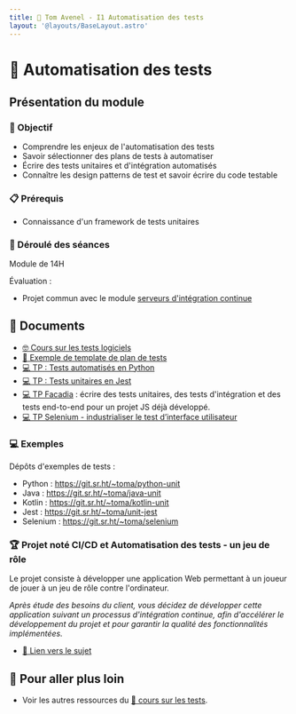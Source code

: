 ```yaml
---
title: 🧪 Tom Avenel - I1 Automatisation des tests
layout: '@layouts/BaseLayout.astro'
---
```


# 🧪 Automatisation des tests

## Présentation du module

### 🎯 Objectif
 
- Comprendre les enjeux de l'automatisation des tests
- Savoir sélectionner des plans de tests à automatiser
- Écrire des tests unitaires et d'intégration automatisés
- Connaître les design patterns de test et savoir écrire du code testable

### 📋 Prérequis

- Connaissance d'un framework de tests unitaires

### 📅 Déroulé des séances

Module de 14H

Évaluation : 

- Projet commun avec le module [serveurs d'intégration continue](/epsi/i1/ci)

## 📑 Documents

- [🤓 Cours sur les tests logiciels](/epsi/i1/tests-auto/cours)
- [📖 Exemple de template de plan de tests](/tests/methodo/exemple-template-plan-tests)
- [💻 TP : Tests automatisés en Python](/tests/unit/python/tp-python-tests)
- [💻 TP : Tests unitaires en Jest](/tests/unit/jest/tp-jest)
- [💻 TP Facadia](/tests/projet_facadia) : écrire des tests unitaires, des tests d'intégration et des tests end-to-end pour un projet JS déjà développé.
- [💻 TP Selenium - industrialiser le test d’interface utilisateur](/tests/selenium-tp)

### 💻 Exemples

Dépôts d'exemples de tests :

- Python : <https://git.sr.ht/~toma/python-unit>
- Java : <https://git.sr.ht/~toma/java-unit>
- Kotlin : <https://git.sr.ht/~toma/kotlin-unit>
- Jest : <https://git.sr.ht/~toma/unit-jest>
- Selenium : <https://git.sr.ht/~toma/selenium>

### 🏆 Projet noté CI/CD et Automatisation des tests - un jeu de rôle

Le projet consiste à développer une application Web permettant à un joueur de jouer à un jeu de rôle contre l'ordinateur.

_Après étude des besoins du client, vous décidez de développer cette application suivant un processus d'intégration continue, afin d'accélérer le développement du projet et pour garantir la qualité des fonctionnalités implémentées._

- [📄 Lien vers le sujet](/tests/projet_jeu_roles_tests_et_ci)

## 🚀 Pour aller plus loin

- Voir les autres ressources du [🧪 cours sur les tests](/tests).
